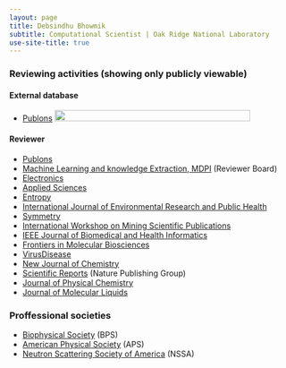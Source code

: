 ```yaml
---
layout: page
title: Debsindhu Bhowmik
subtitle: Computational Scientist | Oak Ridge National Laboratory  
use-site-title: true
---
```


### **Reviewing activities (showing only publicly viewable)**  
#### **External database**            
- [Publons](https://publons.com/researcher/1194490/debsindhu-bhowmik/) <a href="https://publons.com/researcher/1194490/debsindhu-bhowmik/" target="_blank"><img src="https://upload.wikimedia.org/wikipedia/commons/f/f0/Publons_logo.png" height="20" style="width:25em;margin-right:.5em;"></a>        

#### **Reviewer**    
- [Publons](https://publons.com/researcher/1194490/debsindhu-bhowmik/)      
- [Machine Learning and knowledge Extraction, MDPI](https://www.mdpi.com/journal/make/) (Reviewer Board)    
- [Electronics](https://www.mdpi.com/journal/electronics)  
- [Applied Sciences](https://www.mdpi.com/journal/applsci)   
- [Entropy](https://www.mdpi.com/journal/entropy)  
- [International Journal of Environmental Research and Public Health](https://www.mdpi.com/journal/ijerph)  
- [Symmetry](https://www.mdpi.com/journal/symmetry) 
- [International Workshop on Mining Scientific Publications](https://wosp.core.ac.uk/lrec2018/)  
- [IEEE Journal of Biomedical and Health Informatics](https://ieeexplore.ieee.org/xpl/RecentIssue.jsp?punumber=6221020)  
- [Frontiers in Molecular Biosciences](https://www.frontiersin.org/journals/molecular-biosciences/)  
- [VirusDisease](https://www.springer.com/journal/13337)    
- [New Journal of Chemistry](http://www.rsc.org/journals-books-databases/about-journals/njc/)  
- [Scientific Reports](https://www.nature.com/srep/) (Nature Publishing Group)  
- [Journal of Physical Chemistry](https://pubs.acs.org/journal/jpcafh)  
- [Journal of Molecular Liquids](https://www.journals.elsevier.com/journal-of-molecular-liquids/)    

### **Proffessional societies**
- [Biophysical Society](https://www.biophysics.org/) (BPS)  
- [American Physical Society](https://www.aps.org/) (APS)  
- [Neutron Scattering Society of America](https://neutronscattering.org/) (NSSA)    




